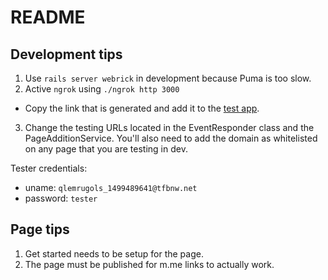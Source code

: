 # README

## Development tips
1. Use `rails server webrick` in development because Puma is too slow.
2. Active `ngrok` using `./ngrok http 3000`
- Copy the link that is generated and add it to the [test app](https://developers.facebook.com/apps/1898773100338407/webhooks/).
3. Change the testing URLs located in the EventResponder class and the PageAdditionService. You'll also need to add the domain as whitelisted on any page that you are testing in dev.

Tester credentials:
- uname: `qlemrugols_1499489641@tfbnw.net`  
- password: `tester`

## Page tips
1. Get started needs to be setup for the page.
2. The page must be published for m.me links to actually work.
